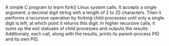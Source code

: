 A simple C program to learn fork() Linux system calls. It accepts a single argument: a decimal digit string with a length of 2 to 25 characters. Then it performs a recursive operation by forking child processes until only a single digit is left, at which point it returns this digit. In higher recursive calls, it sums up the exit statuses of child processes and outputs the results. Additionaly, each call, along with the results, prints its parent-process PID and its own PID.
